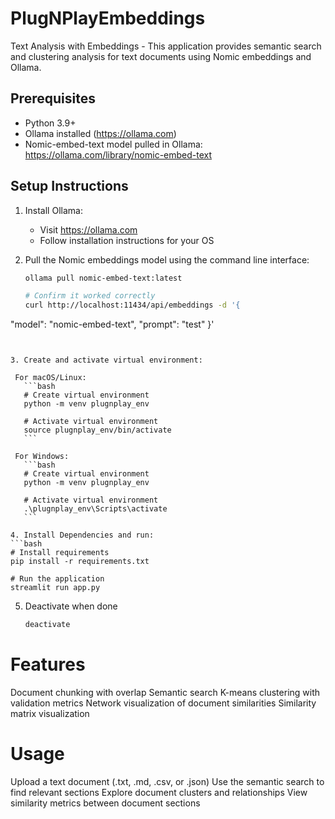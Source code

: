 # PlugNPlayEmbeddings

Text Analysis with Embeddings - This application provides semantic search and clustering analysis for text documents using Nomic embeddings and Ollama.

## Prerequisites
* Python 3.9+
* Ollama installed (https://ollama.com)
* Nomic-embed-text model pulled in Ollama: https://ollama.com/library/nomic-embed-text

## Setup Instructions

1. Install Ollama:
   * Visit https://ollama.com
   * Follow installation instructions for your OS

2. Pull the Nomic embeddings model using the command line interface:
   ```bash
   ollama pull nomic-embed-text:latest

   # Confirm it worked correctly
   curl http://localhost:11434/api/embeddings -d '{
  "model": "nomic-embed-text",
  "prompt": "test"
}'
   ```
  

3. Create and activate virtual environment:
   
    For macOS/Linux:
      ```bash
      # Create virtual environment
      python -m venv plugnplay_env
         
      # Activate virtual environment
      source plugnplay_env/bin/activate
      ```
     
    For Windows:
      ```bash
      # Create virtual environment
      python -m venv plugnplay_env
        
      # Activate virtual environment
      .\plugnplay_env\Scripts\activate
      ```

4. Install Dependencies and run:
   ```bash
   # Install requirements
   pip install -r requirements.txt

   # Run the application
   streamlit run app.py
   ```

5. Deactivate when done
   ```bash
   deactivate
   ```


# Features

Document chunking with overlap
Semantic search
K-means clustering with validation metrics
Network visualization of document similarities
Similarity matrix visualization

# Usage

Upload a text document (.txt, .md, .csv, or .json)
Use the semantic search to find relevant sections
Explore document clusters and relationships
View similarity metrics between document sections



